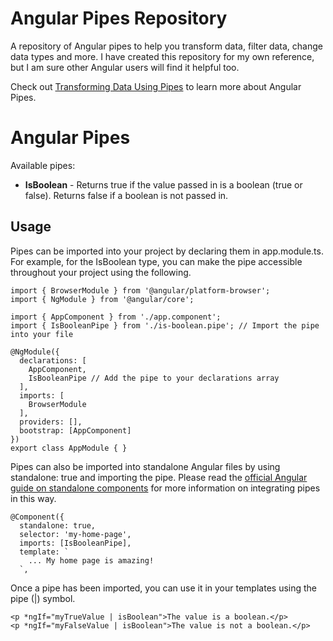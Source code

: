 # Angular Pipes Repository
A repository of Angular pipes to help you transform data, filter data, change data types and more. I have created this repository for my own reference, but I am sure other Angular users will find it helpful too.

Check out [Transforming Data Using Pipes](https://angular.io/guide/pipes) to learn more about Angular Pipes.

# Angular Pipes

Available pipes:

* **IsBoolean** - Returns true if the value passed in is a boolean (true or false). Returns false if a boolean is not passed in.

## Usage

Pipes can be imported into your project by declaring them in app.module.ts. For example, for the IsBoolean type, you can make the pipe accessible throughout your project using the following.

```
import { BrowserModule } from '@angular/platform-browser';
import { NgModule } from '@angular/core';

import { AppComponent } from './app.component';
import { IsBooleanPipe } from './is-boolean.pipe'; // Import the pipe into your file

@NgModule({
  declarations: [
    AppComponent,
    IsBooleanPipe // Add the pipe to your declarations array
  ],
  imports: [
    BrowserModule
  ],
  providers: [],
  bootstrap: [AppComponent]
})
export class AppModule { }
```

Pipes can also be imported into standalone Angular files by using standalone: true and importing the pipe. Please read the [official Angular guide on standalone components](https://angular.io/guide/standalone-components) for more information on integrating pipes in this way.
```
@Component({
  standalone: true,
  selector: 'my-home-page',
  imports: [IsBooleanPipe],
  template: `
    ... My home page is amazing!
  `,
```
Once a pipe has been imported, you can use it in your templates using the pipe (|) symbol.

```
<p *ngIf="myTrueValue | isBoolean">The value is a boolean.</p>
<p *ngIf="myFalseValue | isBoolean">The value is not a boolean.</p>
```
